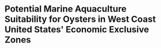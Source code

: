# Potential Marine Aquaculture Suitability for Oysters in West Coast United States' Economic Exclusive Zones
